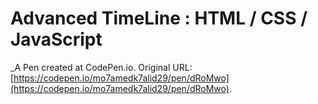 # Advanced TimeLine : HTML / CSS / JavaScript
 _A Pen created at CodePen.io. Original URL: [https://codepen.io/mo7amedk7alid29/pen/dRoMwo](https://codepen.io/mo7amedk7alid29/pen/dRoMwo).

 